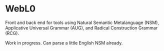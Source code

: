 # WebL0
Front and back end for tools using Natural Semantic Metalanguage (NSM), Applicative Universal Grammar (AUG), and Radical Construction Grammar (RCG).

Work in progress. Can parse a little English NSM already.
